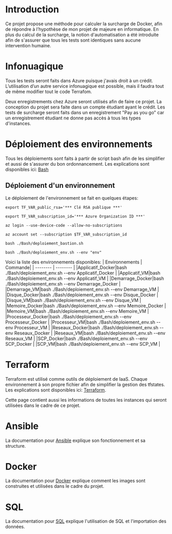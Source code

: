 # Introduction
Ce projet propose une méthode pour calculer la surcharge de Docker, afin de répondre à l’hypothèse de mon projet de majeure en informatique. En plus du calcul de la surcharge, la notion d'automatisation a été introduite afin de s'assurer que tous les tests sont identiques sans aucune intervention humaine. 

# Infonuagique
Tous les tests seront faits dans Azure puisque j'avais droit à un crédit. L’utilisation d’un autre service infonuagique est possible, mais il faudra tout de même modifier tout le code Terrafom.

Deux enregistrements chez Azure seront utilisés afin de faire ce projet. La conception du projet sera faite dans un compte étudiant ayant le crédit. Les tests de surcharge seront faits dans un enregistrement "Pay as you go" car un enregistrement étudiant ne donne pas accès à tous les types d'instances. 

# Déploiement des environnements
Tous les déploiements sont faits à partir de script bash afin de les simplifier et aussi de s'assurer du bon ordonnancement. Les explications sont disponibles ici: [Bash](Bash.md)

## Déploiement d'un environnement
Le déploiement de l'environnement se fait en quelques étapes:

```
export TF_VAR_public_rsa='*** Clé RSA publique ***'

export TF_VAR_subscription_id='*** Azure Organization ID ***'

az login --use-device-code --allow-no-subscriptions

az account set --subscription $TF_VAR_subscription_id

bash ./Bash/deploiement_bastion.sh

bash ./Bash/deploiement_env.sh --env "env"
```
Voici la liste des environnements disponibles:
| Environnements | Commande|
| -------- | -------- |
|Applicatif_Docker|bash ./Bash/deploiement_env.sh --env Applicatif_Docker |
|Applicatif_VM|bash ./Bash/deploiement_env.sh --env Applicatif_VM |
|Demarrage_Docker|bash ./Bash/deploiement_env.sh --env Demarrage_Docker |
|Demarrage_VM|bash ./Bash/deploiement_env.sh --env Demarrage_VM |
|Disque_Docker|bash ./Bash/deploiement_env.sh --env Disque_Docker |
|Disque_VM|bash ./Bash/deploiement_env.sh --env Disque_VM |
|Memoire_Docker|bash ./Bash/deploiement_env.sh --env Memoire_Docker |
|Memoire_VM|bash ./Bash/deploiement_env.sh --env Memoire_VM |
|Processeur_Docker|bash ./Bash/deploiement_env.sh --env Processeur_Docker |
|Processeur_VM|bash ./Bash/deploiement_env.sh --env Processeur_VM |
|Reseaux_Docker|bash ./Bash/deploiement_env.sh --env Reseaux_Docker |
|Reseaux_VM|bash ./Bash/deploiement_env.sh --env Reseaux_VM |
|SCP_Docker|bash ./Bash/deploiement_env.sh --env SCP_Docker |
|SCP_VM|bash ./Bash/deploiement_env.sh --env SCP_VM |


# Terraform
Terraform est utilisé comme outils de déploiement de IaaS. Chaque environnement à son propre fichier afin de simplifier la gestion des tfstates. Les explications sont disponibles ici: [Terraform](Terraform.md).

Cette page contient aussi les informations de toutes les instances qui seront utilisées dans le cadre de ce projet. 


# Ansible
La documentation pour [Ansible](Ansible.md) explique son fonctionnement et sa structure.

# Docker
La documentation pour [Docker](Docker.md) explique comment les images sont construites et utilisées dans le cadre du projet.

# SQL
La documentation pour [SQL](SQL.md) explique l'utilisation de SQL et l'importation des données. 

